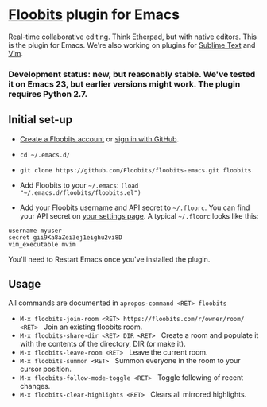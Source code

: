 # [Floobits](https://floobits.com/) plugin for Emacs

Real-time collaborative editing. Think Etherpad, but with native editors. This is the plugin for Emacs. We're also working on plugins for [Sublime Text](https://github.com/Floobits/sublime-text-2-plugin) and [Vim](https://github.com/Floobits/vim-plugin).

### Development status: new, but reasonably stable. We've tested it on Emacs 23, but earlier versions might work. The plugin requires Python 2.7.


## Initial set-up

* [Create a Floobits account](https://floobits.com/signup/) or [sign in with GitHub](https://floobits.com/login/github/?next=/dash/).
* `cd ~/.emacs.d/`
* `git clone https://github.com/Floobits/floobits-emacs.git floobits`

* Add Floobits to your `~/.emacs`: `(load "~/.emacs.d/floobits/floobits.el")`

* Add your Floobits username and API secret to `~/.floorc`. You can find your API secret on [your settings page](https://floobits.com/dash/settings/). A typical `~/.floorc` looks like this:

```
username myuser
secret gii9Ka8aZei3ej1eighu2vi8D
vim_executable mvim
```

You'll need to Restart Emacs once you've installed the plugin.


## Usage

All commands are documented in `apropos-command <RET> floobits`
<ul>
  <li><code>M-x floobits-join-room &lt;RET&gt; https://floobits.com/r/owner/room/ &lt;RET&gt;</code> &nbsp; Join an existing floobits room.</li>
  <li><code>M-x floobits-share-dir &lt;RET&gt; DIR &lt;RET&gt;</code> &nbsp; Create a room and populate it with the contents of the directory, DIR (or make it).</li>
  <li><code>M-x floobits-leave-room &lt;RET&gt;</code> &nbsp; Leave the current room.</li>
  <li><code>M-x floobits-summon &lt;RET&gt;</code> &nbsp; Summon everyone in the room to your cursor position.</li>
  <li><code>M-x floobits-follow-mode-toggle &lt;RET&gt;</code> &nbsp; Toggle following of recent changes.</li>
  <li><code>M-x floobits-clear-highlights &lt;RET&gt;</code> &nbsp; Clears all mirrored highlights.</li>
</ul>
